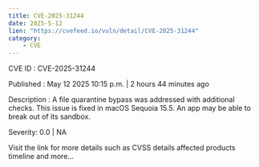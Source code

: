 ```yaml
---
title: CVE-2025-31244
date: 2025-5-12
lien: "https://cvefeed.io/vuln/detail/CVE-2025-31244"
category:
    - CVE
---
```


CVE ID : CVE-2025-31244

Published :  May 12
2025
10:15 p.m. | 2 hours
44 minutes ago

Description : A file quarantine bypass was addressed with additional checks. This issue is fixed in macOS Sequoia 15.5. An app may be able to break out of its sandbox.

Severity: 0.0 | NA

Visit the link for more details
such as CVSS details
affected products
timeline
and more...
